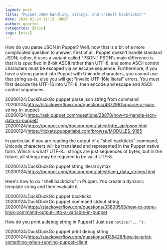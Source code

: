 ```yaml
---
layout: post
title: "Puppet JSON handling, strings, and \"shell backticks\""
date: 2020-01-24 11:13 -0600
author: quorten
categories: [misc]
tags: [misc]
---
```


How do you parse JSON in Puppet?  Well, now that is a bit of a more
complicated question to answer.  First of all, Puppet doesn't handle
standard JSON; rather, it uses a variant called "PSON."  PSON's main
difference is that it is specified in 8-bit ASCII rather than UTF-8,
and some ASCII control characters must be escaped via an escape
sequence.  Furthermore, if you have a string parsed into Puppet with
Unicode characters, you cannot use that string as-is, else you will
get "invalid UTF-16le literal" errors.  You must first decode the
UTF-16 into UTF-8, then encode and escape and ASCII control sequences.

20200124/DuckDuckGo puppet parse json string from command  
20200124/https://stackoverflow.com/questions/43729915/parse-a-json-string-in-puppet  
20200124/https://ask.puppet.com/questions/28878/how-to-handle-json-data-in-puppet/  
20200124/https://puppet.com/docs/puppet/latest/http_api/pson.html  
20200124/https://tickets.puppetlabs.com/browse/MODULES-9195

In particular, if you are reading the output of a "shell backticks"
command, Unicode characters will be translated and represented in the
Puppet native form.  Which is what?  UTF-8... strings are just
sequences of bytes, but in the future, all strings may be required to
be valid UTF-8.

20200124/DuckDuckGo puppet string literal syntax  
20200124/https://puppet.com/docs/puppet/latest/lang_data_strings.html

<!-- more -->

Here's how to do "shell backticks" in Puppet.  You create a dynamic
template string and then evaluate it.

20200124/DuckDuckGo puppet backticks  
20200124/DuckDuckGo puppet command stdout string  
20200124/https://stackoverflow.com/questions/33800565/how-to-store-linux-command-output-into-a-variable-in-puppet

How do you print a debug string in Puppet?  Just use `notice("...")`.

20200124/DuckDuckGo puppet print debug string  
20200124/https://stackoverflow.com/questions/4135426/how-to-print-something-when-running-puppet-client
